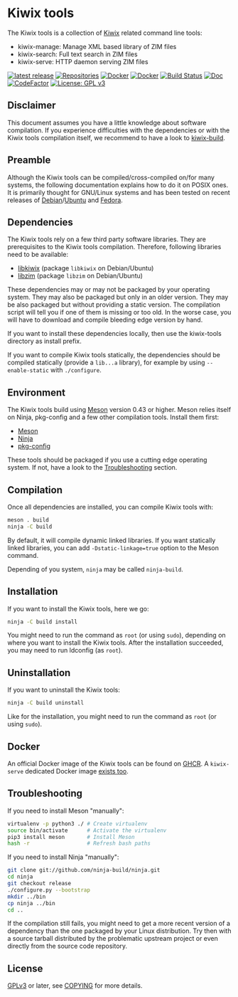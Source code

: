 Kiwix tools
===========

The Kiwix tools is a collection of [Kiwix](https://kiwix.org) related
command line tools:
* kiwix-manage: Manage XML based library of ZIM files
* kiwix-search: Full text search in ZIM files
* kiwix-serve: HTTP daemon serving ZIM files

[![latest release](https://img.shields.io/github/v/tag/kiwix/kiwix-tools?label=latest%20release&sort=semver)](https://download.kiwix.org/release/kiwix-tools/)
[![Repositories](https://img.shields.io/repology/repositories/kiwix-tools?label=repositories)](https://github.com/kiwix/kiwix-tools/wiki/Repology)
[![Docker](https://ghcr-badge.deta.dev/kiwix/kiwix-tools/latest_tag?label=docker)](https://ghcr.io/kiwix/kiwix-tools)
[![Docker](https://ghcr-badge.deta.dev/kiwix/kiwix-tools/latest_tag?label=docker%20(kiwix-serve))](https://ghcr.io/kiwix/kiwix-tools)
[![Build Status](https://github.com/kiwix/kiwix-tools/workflows/CI/badge.svg?query=branch%3Amain)](https://github.com/kiwix/kiwix-tools/actions?query=branch%3Amain)
[![Doc](https://readthedocs.org/projects/kiwix-tools/badge/?style=flat)](https://kiwix-tools.readthedocs.org/en/latest/?badge=latest)
[![CodeFactor](https://www.codefactor.io/repository/github/kiwix/kiwix-tools/badge)](https://www.codefactor.io/repository/github/kiwix/kiwix-tools)
[![License: GPL v3](https://img.shields.io/badge/License-GPLv3-blue.svg)](https://www.gnu.org/licenses/gpl-3.0)

Disclaimer
----------

This document assumes you have a little knowledge about software
compilation. If you experience difficulties with the dependencies or
with the Kiwix tools compilation itself, we recommend to have a look
to [kiwix-build](https://github.com/kiwix/kiwix-build).

Preamble
--------

Although the Kiwix tools can be compiled/cross-compiled on/for many
systems, the following documentation explains how to do it on POSIX
ones. It is primarily thought for GNU/Linux systems and has been tested
on recent releases of
[Debian](https://debian.org)/[Ubuntu](https://ubuntu.com) and
[Fedora](https://getfedora.org).

Dependencies
------------

The Kiwix tools rely on a few third party software libraries. They are
prerequisites to the Kiwix tools compilation. Therefore, following
libraries need to be available:
* [libkiwix](https://github.com/kiwix/libkiwix) (package `libkiwix` on Debian/Ubuntu)
* [libzim](https://github.com/openzim/libzim) (package `libzim` on Debian/Ubuntu)

These dependencies may or may not be packaged by your operating
system. They may also be packaged but only in an older version. They
may be also packaged but without providing a static version. The
compilation script will tell you if one of them is missing or too old.
In the worse case, you will have to download and compile bleeding edge
version by hand.

If you want to install these dependencies locally, then use the
kiwix-tools directory as install prefix.

If you want to compile Kiwix tools statically, the dependencies should
be compiled statically (provide a `lib...a` library), for example by
using `--enable-static` with `./configure`.

Environment
-------------

The Kiwix tools build using [Meson](http://mesonbuild.com/) version
0.43 or higher. Meson relies itself on Ninja, pkg-config and a few other
compilation tools. Install them first:
* [Meson](http://mesonbuild.com/)
* [Ninja](https://ninja-build.org/)
* [pkg-config](https://www.freedesktop.org/wiki/Software/pkg-config/)

These tools should be packaged if you use a cutting edge operating
system. If not, have a look to the [Troubleshooting](#Troubleshooting)
section.

Compilation
-----------

Once all dependencies are installed, you can compile Kiwix tools with:
```bash
meson . build
ninja -C build
```

By default, it will compile dynamic linked libraries. If you want
statically linked libraries, you can add `-Dstatic-linkage=true`
option to the Meson command.

Depending of you system, `ninja` may be called `ninja-build`.

Installation
------------

If you want to install the Kiwix tools, here we go:
```bash
ninja -C build install
```

You might need to run the command as `root` (or using `sudo`),
depending on where you want to install the Kiwix tools. After the
installation succeeded, you may need to run ldconfig (as `root`).

Uninstallation
------------

If you want to uninstall the Kiwix tools:
```bash
ninja -C build uninstall
```

Like for the installation, you might need to run the command as `root`
(or using `sudo`).

Docker
------

An official Docker image of the Kiwix tools can be found on 
[GHCR](https://ghcr.io/kiwix/kiwix-tools). A
`kiwix-serve` dedicated Docker image [exists
too](https://ghcr.io/kiwix/kiwix-serve).

Troubleshooting
---------------

If you need to install Meson "manually":
```bash
virtualenv -p python3 ./ # Create virtualenv
source bin/activate      # Activate the virtualenv
pip3 install meson       # Install Meson
hash -r                  # Refresh bash paths
```

If you need to install Ninja "manually":
```bash
git clone git://github.com/ninja-build/ninja.git
cd ninja
git checkout release
./configure.py --bootstrap
mkdir ../bin
cp ninja ../bin
cd ..
```

If the compilation still fails, you might need to get a more recent
version of a dependency than the one packaged by your Linux
distribution. Try then with a source tarball distributed by the
problematic upstream project or even directly from the source code
repository.

License
-------

[GPLv3](https://www.gnu.org/licenses/gpl-3.0) or later, see
[COPYING](COPYING) for more details.
